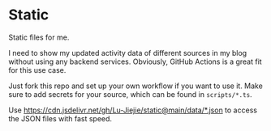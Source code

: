 # Static

Static files for me.

I need to show my updated activity data of different sources in my blog without using any backend services. Obviously, GitHub Actions is a great fit for this use case.

Just fork this repo and set up your own workflow if you want to use it. Make sure to add secrets for your source, which can be found in `scripts/*.ts`.

Use https://cdn.jsdelivr.net/gh/Lu-Jiejie/static@main/data/*.json to access the JSON files with fast speed.
